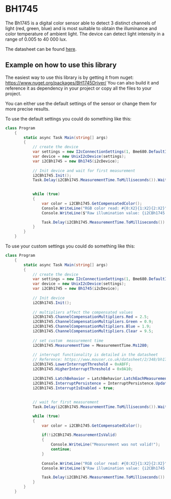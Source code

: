 # BH1745

The Bh1745 is a digital color sensor able to detect 3 distinct channels of light (red, green, blue) and is most
suitable to obtain the illuminance and color temperature of ambient light. The device can detect light intensity
in a range of 0.005 to 40 000 lux.

The datasheet can be found [here](https://www.mouser.co.uk/datasheet/2/348/bh1745nuc-e-519994.pdf).

## Example on how to use this library

The easiest way to use this library is by getting it from nuget: https://www.nuget.org/packages/BH1745Driver/
You can also build it and reference it as dependency in your project or copy all the files to your project. 

You can either use the default settings of the sensor or change them for more precise results.

To use the default settings you could do something like this:

```C#
class Program
    {
        static async Task Main(string[] args)
        {
            // create the device
            var settings = new I2cConnectionSettings(1, Bme680.DefaultI2cAddress);
            var device = new UnixI2cDevice(settings);
            var i2CBh1745 = new Bh1745(i2cDevice);
			
			// Init device and wait for first measurement
			i2CBh1745.Init();
			Task.Delay(i2CBh1745.MeasurementTime.ToMilliseconds()).Wait();		
			

            while (true)
            {                
                var color = i2CBh1745.GetCompensatedColor();
                Console.WriteLine("RGB color read: #{0:X2}{1:X2}{2:X2}", color.R, color.G, color.B);
                Console.WriteLine($"Raw illumination value: {i2CBh1745.ClearDataRegister}");

                Task.Delay(i2CBh1745.MeasurementTime.ToMilliseconds()).Wait();
            }
        }
    }

```

To use your custom settings you could do something like this:

```C#
class Program
    {
        static async Task Main(string[] args)
        {
            // create the device
            var settings = new I2cConnectionSettings(1, Bme680.DefaultI2cAddress);
            var device = new UnixI2cDevice(settings);
            var i2CBh1745 = new Bh1745(i2cDevice);
			
			// Init device
			i2CBh1745.Init();
			
			// multipliers affect the compensated values
			i2CBh1745.ChannelCompensationMultipliers.Red = 2.5;
			i2CBh1745.ChannelCompensationMultipliers.Green = 0.9;
			i2CBh1745.ChannelCompensationMultipliers.Blue = 1.9;
			i2CBh1745.ChannelCompensationMultipliers.Clear = 9.5;
			
			// set custom  measurement time
			i2CBh1745.MeasurementTime = MeasurementTime.Ms1280;
			
			// interrupt functionality is detailed in the datasheet
			// Reference: https://www.mouser.co.uk/datasheet/2/348/bh1745nuc-e-519994.pdf (page 13)
			i2CBh1745.LowerInterruptThreshold = 0xABFF;
			i2CBh1745.HigherInterruptThreshold = 0x0A10;
			
			i2CBh1745.LatchBehavior = LatchBehavior.LatchEachMeasurement;
			i2CBh1745.InterruptPersistence = InterruptPersistence.UpdateMeasurementEnd;
			i2CBh1745.InterruptIsEnabled = true;
			
			
			// wait for first measurement
			Task.Delay(i2CBh1745.MeasurementTime.ToMilliseconds()).Wait();

            while (true)
            {                
                var color = i2CBh1745.GetCompensatedColor();
				
				if(!i2CBh1745.MeasurementIsValid)
				{					
					Console.WriteLine("Measurement was not valid!");
					continue;
				}
				
                Console.WriteLine("RGB color read: #{0:X2}{1:X2}{2:X2}", color.R, color.G, color.B);
				Console.WriteLine($"Raw illumination value: {i2CBh1745.ClearDataRegister}")

                Task.Delay(i2CBh1745.MeasurementTime.ToMilliseconds()).Wait();
            }
        }
    }
```
